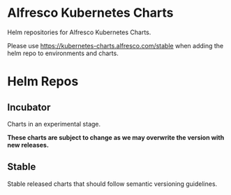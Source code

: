 # Alfresco Kubernetes Charts

Helm repositories for Alfresco Kubernetes Charts.

Please use https://kubernetes-charts.alfresco.com/stable when adding the helm repo to environments and charts.

# Helm Repos

## Incubator

Charts in an experimental stage.

**These charts are subject to change as we may overwrite the version with new releases.**

## Stable

Stable released charts that should follow semantic versioning guidelines.
